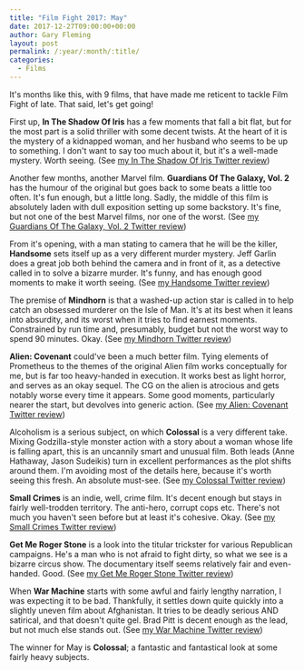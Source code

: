 ```yaml
---
title: "Film Fight 2017: May"
date: 2017-12-27T09:00:00+00:00
author: Gary Fleming
layout: post
permalink: /:year/:month/:title/
categories:
  - Films
---
```


It's months like this, with 9 films, that have made me reticent to tackle Film Fight of late. That said, let's get going!

First up, **In The Shadow Of Iris** has a few moments that fall a bit flat, but for the most part is a solid thriller with some decent twists. At the heart of it is the mystery of a kidnapped woman, and her husband who seems to be up to something. I don't want to say too much about it, but it's a well-made mystery. Worth seeing. (See [my In The Shadow Of Iris Twitter review](https://twitter.com/garyfleming/status/859516985838882817))

Another few months, another Marvel film. **Guardians Of The Galaxy, Vol. 2** has the humour of the original but goes back to some beats a little too often. It's fun enough, but a little long. Sadly, the middle of this film is absolutely laden with dull exposition setting up some backstory. It's fine, but not one of the best Marvel films, nor one of the worst. (See [my Guardians Of The Galaxy, Vol. 2 Twitter review](https://twitter.com/garyfleming/status/861562477150130176))

From it's opening, with a man stating to camera that he will be the killer, **Handsome** sets itself up as a very different murder mystery. Jeff Garlin does a great job both behind the camera and in front of it, as a detective called in to solve a bizarre murder. It's funny, and has enough good moments to make it worth seeing. (See [my Handsome Twitter review](https://twitter.com/garyfleming/status/861563128949215232))

The premise of **Mindhorn** is that a washed-up action star is called in to help catch an obsessed murderer on the Isle of Man. It's at its best when it leans into absurdity, and its worst when it tries to find earnest moments. Constrained by run time and, presumably, budget but not the worst way to spend 90 minutes. Okay. (See [my Mindhorn Twitter review](https://twitter.com/garyfleming/status/863334047736528900))

**Alien: Covenant** could've been a much better film. Tying elements of Prometheus to the themes of the original Alien film works conceptually for me, but is far too heavy-handed in execution. It works best as light horror, and serves as an okay sequel. The CG on the alien is atrocious and gets notably worse every time it appears. Some good moments, particularly nearer the start, but devolves into generic action. (See [my Alien: Covenant Twitter review](https://twitter.com/garyfleming/status/865897155181064193))

Alcoholism is a serious subject, on which **Colossal** is a very different take. Mixing Godzilla-style monster action with a story about a woman whose life is falling apart, this is an uncannily smart and unusual film. Both leads (Anne Hathaway, Jason Sudeikis) turn in excellent performances as the plot shifts around them. I'm avoiding most of the details here, because it's worth seeing this fresh. An absolute must-see. (See [my Colossal Twitter review](https://twitter.com/garyfleming/status/867084714590564353))

**Small Crimes** is an indie, well, crime film. It's decent enough but stays in fairly well-trodden territory. The anti-hero, corrupt cops etc. There's not much you haven't seen before but at least it's cohesive. Okay. (See [my Small Crimes Twitter review](https://twitter.com/garyfleming/status/869606648108769280))

**Get Me Roger Stone** is a look into the titular trickster for various Republican campaigns. He's a man who is not afraid to fight dirty, so what we see is a bizarre circus show. The documentary itself seems relatively fair and even-handed. Good. (See [my Get Me Roger Stone Twitter review](https://twitter.com/garyfleming/status/869606951298244610))

When **War Machine** starts with some awful and fairly lengthy narration, I was expecting it to be bad. Thankfully, it settles down quite quickly into a slightly uneven film about Afghanistan. It tries to be deadly serious AND satirical, and that doesn't quite gel. Brad Pitt is decent enough as the lead, but not much else stands out. (See [my War Machine Twitter review](https://twitter.com/garyfleming/status/869607922812293121))

The winner for May is **Colossal**; a fantastic and fantastical look at some fairly heavy subjects.

